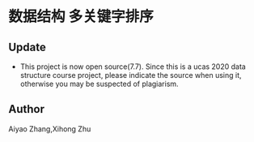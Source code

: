 # 数据结构 多关键字排序
## Update
* This project is now open source(7.7). Since this is a ucas 2020 data structure course project, please indicate the source when using it, otherwise you may be suspected of plagiarism.
## Author
Aiyao Zhang,Xihong Zhu
